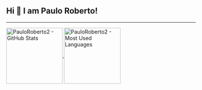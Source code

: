 ## Hi 👋 I am Paulo Roberto! 
---
<a href="https://github.com/PauloRoberto2">
  <img align="center" alt="PauloRoberto2 - GitHub Stats" height="150em" src="https://github-readme-stats-git-masterrstaa-rickstaa.vercel.app/api?username=PauloRoberto2&show_icons=true&theme=merko&include_all_commits=true&count_private=true&bg_color=0D1117&icon_color=F4F9FC">
</a>

<a href="https://github.com/PauloRoberto2">
  <img align="center" alt="PauloRoberto2 - Most Used Languages" height="150em" src="https://github-readme-stats-git-masterrstaa-rickstaa.vercel.app/api/top-langs/?username=PauloRoberto2&layout=compact&langs_count=4&theme=merko&bg_color=0D1117">
</a>
